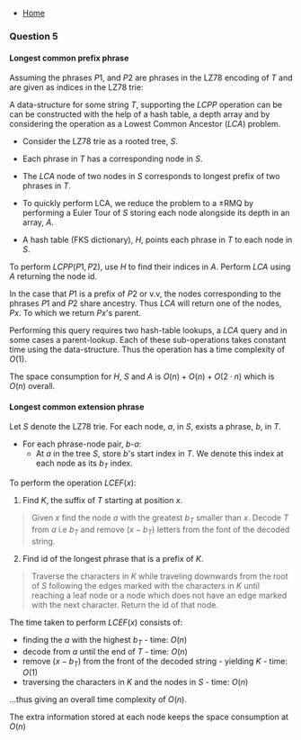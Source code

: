 * [Home](README.md)

### Question 5

#### Longest common prefix phrase

Assuming the phrases $P1$, and $P2$ are phrases in the LZ78 encoding of $T$ and are given as indices in the LZ78 trie:

A data-structure for some string $T$, supporting the $LCPP$ operation can be can be constructed with the help of a hash table, a depth array and by considering the operation as a Lowest Common Ancestor ($LCA$) problem.

* Consider the LZ78 trie as a rooted tree, $S$.

* Each phrase in $T$ has a corresponding node in $S$.

* The $LCA$ node of two nodes in $S$ corresponds to longest prefix of two phrases in $T$.
* To quickly perform LCA, we reduce the problem to a ±RMQ by performing a Euler Tour of $S$ storing each node alongside its depth in an array, $A$.

* A hash table (FKS dictionary), $H$, points each phrase in $T$ to each node in $S$.

To perform $LCPP(P1,P2)$, use $H$ to find their indices in $A$. Perform $LCA$ using $A$ returning the node id.

In the case that $P1$ is a prefix of $P2$ or v.v, the nodes corresponding to the phrases $P1$ and $P2$ share ancestry. Thus $LCA$ will return one of the nodes, $Px$. To which we return $Px$'s parent.

Performing this query requires two hash-table lookups, a $LCA$ query and in some cases a parent-lookup. Each of these sub-operations takes constant time using the data-structure. Thus the operation has a time complexity of $O(1)$.

The space consumption for $H$, $S$ and $A$ is $O(n) + O(n) + O(2·n)$ which is $O(n)$ overall.

#### Longest common extension phrase
Let $S$ denote the LZ78 trie. For each node, $a$, in $S$, exists a phrase, $b$, in $T$.

* For each phrase-node pair, $b$-$a$:
  * At $a$ in the tree $S$, store $b$'s start index in $T$. We denote this index at each node as its $b_T$ index.

To perform the operation $LCEF(x)$:

1. Find $K$, the suffix of $T$ starting at position $x$.

> Given $x$ find the node $a$ with the greatest $b_T$ smaller than $x$. Decode $T$ from $a$ i.e $b_T$ and remove $(x - b_T)$ letters from the font of the decoded string.

2. Find id of the longest phrase that is a prefix of $K$.

> Traverse the characters in $K$ while traveling downwards from the root of $S$ following the edges marked with the characters in $K$ until reaching a leaf node or a node which does not have an edge marked with the next character. Return the id of that node.

The time taken to perform $LCEF(x)$ consists of:
* finding the $a$ with the highest $b_T$ - time: $O(n)$
* decode from $a$ until the end of $T$ - time: $O(n)$
* remove $(x - b_T)$ from the front of the decoded string - yielding $K$ - time: $O(1)$
* traversing the characters in $K$ and the nodes in $S$ - time: $O(n)$

...thus giving an overall time complexity of $O(n)$.

The extra information stored at each node keeps the space consumption at $O(n)$

